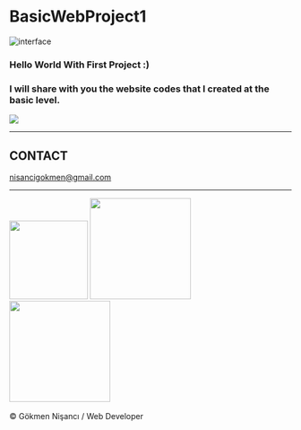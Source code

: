 # BasicWebProject1

 ![interface](https://user-images.githubusercontent.com/91744618/137241188-0eb3ff85-a30a-4f79-8537-15fb3d29fb69.png)


 <h3> Hello World With First Project  :) </h3>
 <h3>  I will share with you the website codes that I created at the basic level. </h3>
 <img src="https://media.giphy.com/media/ZVik7pBtu9dNS/giphy.gif" > 
<hr>
<h2> CONTACT </h2>
<a href = "http://www.gmail.com" > nisancigokmen@gmail.com</a> <br>
<hr>
<div>
<img src= "https://media0.giphy.com/media/26n7b7PjSOZJwVCmY/giphy.gif?cid=ecf05e47xv7dlwg7613z1pf9uy7g2wjztmdugvdyi4df1qv8&rid=giphy.gif&ct=g " width="140" > 
<img src= "https://media1.giphy.com/media/UcK7JalnjCz0k/giphy.gif?cid=ecf05e478843fd8u8695wadz4ianw7fvxulmuhjmzs6z69ns&rid=giphy.gif&ct=g "  width="180"> 
<img src= "https://media3.giphy.com/media/ukMiDlCmdv2og/giphy.gif?cid=ecf05e47omx7pl6hhlegf73xilazgjcfr4qaegyjfbznomtv&rid=giphy.gif&ct=g "  width="180"> 



</div><br>
&copy; Gökmen Nişancı / Web Developer
